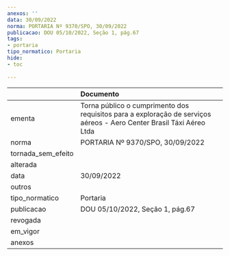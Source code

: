 ```yaml
---
anexos: ''
data: 30/09/2022
norma: PORTARIA Nº 9370/SPO, 30/09/2022
publicacao: DOU 05/10/2022, Seção 1, pág.67
tags:
- portaria
tipo_normatico: Portaria
hide: 
- toc 
 
---
```


|                    | Documento                                                                                                            |
|:-------------------|:---------------------------------------------------------------------------------------------------------------------|
| ementa             | Torna público o cumprimento dos requisitos para a exploração de serviços aéreos - Aero Center Brasil Táxi Aéreo Ltda |
| norma              | PORTARIA Nº 9370/SPO, 30/09/2022                                                                                     |
| tornada_sem_efeito |                                                                                                                      |
| alterada           |                                                                                                                      |
| data               | 30/09/2022                                                                                                           |
| outros             |                                                                                                                      |
| tipo_normatico     | Portaria                                                                                                             |
| publicacao         | DOU 05/10/2022, Seção 1, pág.67                                                                                      |
| revogada           |                                                                                                                      |
| em_vigor           |                                                                                                                      |
| anexos             |                                                                                                                      |